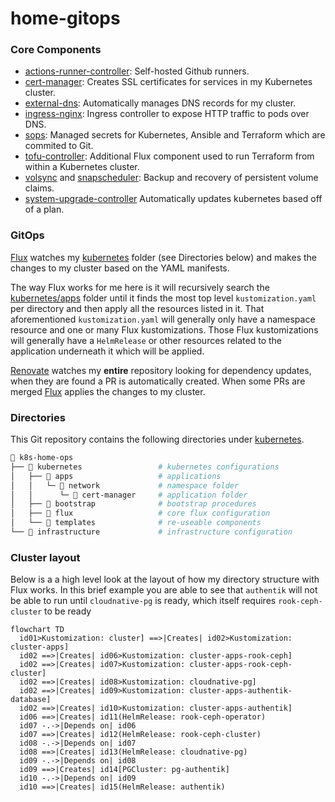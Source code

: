 # home-gitops

### Core Components

- [actions-runner-controller](https://github.com/actions/actions-runner-controller): Self-hosted Github runners.
- [cert-manager](https://cert-manager.io/docs/): Creates SSL certificates for services in my Kubernetes cluster.
- [external-dns](https://github.com/kubernetes-sigs/external-dns): Automatically manages DNS records for my cluster.
- [ingress-nginx](https://github.com/kubernetes/ingress-nginx/): Ingress controller to expose HTTP traffic to pods over DNS.
- [sops](https://toolkit.fluxcd.io/guides/mozilla-sops/): Managed secrets for Kubernetes, Ansible and Terraform which are commited to Git.
- [tofu-controller](https://flux-iac.github.io/tofu-controller/): Additional Flux component used to run Terraform from within a Kubernetes cluster.
- [volsync](https://github.com/backube/volsync) and [snapscheduler](https://github.com/backube/snapscheduler): Backup and recovery of persistent volume claims.
- [system-upgrade-controller](https://github.com/rancher/system-upgrade-controller) Automatically updates kubernetes based off of a plan.

### GitOps

[Flux](https://github.com/fluxcd/flux2) watches my [kubernetes](./kubernetes/) folder (see Directories below) and makes the changes to my cluster based on the YAML manifests.

The way Flux works for me here is it will recursively search the [kubernetes/apps](./kubernetes/apps) folder until it finds the most top level `kustomization.yaml` per directory and then apply all the resources listed in it. That aforementioned `kustomization.yaml` will generally only have a namespace resource and one or many Flux kustomizations. Those Flux kustomizations will generally have a `HelmRelease` or other resources related to the application underneath it which will be applied.

[Renovate](https://github.com/renovatebot/renovate) watches my **entire** repository looking for dependency updates, when they are found a PR is automatically created. When some PRs are merged [Flux](https://github.com/fluxcd/flux2) applies the changes to my cluster.

### Directories

This Git repository contains the following directories under [kubernetes](./kubernetes/).

```sh
📁 k8s-home-ops
├── 📁 kubernetes                 # kubernetes configurations
│   ├── 📁 apps                   # applications
│   │   └─ 📁 network             # namespace folder
│   │      └─ 📁 cert-manager     # application folder
│   ├── 📁 bootstrap              # bootstrap procedures
│   ├── 📁 flux                   # core flux configuration
│   └── 📁 templates              # re-useable components
└── 📁 infrastructure             # infrastructure configuration
```

### Cluster layout

Below is a a high level look at the layout of how my directory structure with Flux works. In this brief example you are able to see that `authentik` will not be able to run until `cloudnative-pg` is ready, which itself requires `rook-ceph-cluster` to be ready

```mermaid
flowchart TD
  id01>Kustomization: cluster] ==>|Creates| id02>Kustomization: cluster-apps]
  id02 ==>|Creates| id06>Kustomization: cluster-apps-rook-ceph]
  id02 ==>|Creates| id07>Kustomization: cluster-apps-rook-ceph-cluster]
  id02 ==>|Creates| id08>Kustomization: cloudnative-pg]
  id02 ==>|Creates| id09>Kustomization: cluster-apps-authentik-database]
  id02 ==>|Creates| id10>Kustomization: cluster-apps-authentik]
  id06 ==>|Creates| id11(HelmRelease: rook-ceph-operator)
  id07 -.->|Depends on| id06
  id07 ==>|Creates| id12(HelmRelease: rook-ceph-cluster)
  id08 -.->|Depends on| id07
  id08 ==>|Creates| id13(HelmRelease: cloudnative-pg)
  id09 -.->|Depends on| id08
  id09 ==>|Creates| id14[PGCluster: pg-authentik]
  id10 -.->|Depends on| id09
  id10 ==>|Creates| id15(HelmRelease: authentik)
```


